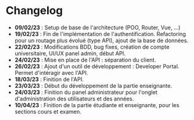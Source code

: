 # Changelog

* **09/02/23** : Setup de base de l'architecture (POO, Router, Vue, ...)
* **19/02/23** : Fin de l'implémentation de l'authentification. Refactoring pour un routage plus évolué (type API), ajout de la base de données.
* **22/02/23** : Modifications BDD, bug fixes, création de compte universitaire, UI/UX panel admin, début API.
* **24/02/23** : Mise en place de l'API : séparation du client.
* **26/02/23** : Ajout d'un outil de développement : Developer Portal. Permet d'intéragir avec l'API.
* **18/03/23** : Finition de l'API.
* **23/03/23** : Début du développement de la partie enseignante.
* **24/03/23** : Finition du panel administrateur pour l'onglet d'administration des utilisateurs et des années.
* **10/04/23** : Finition de la partie étudiante et enseignante, pour les sections cours et examen.